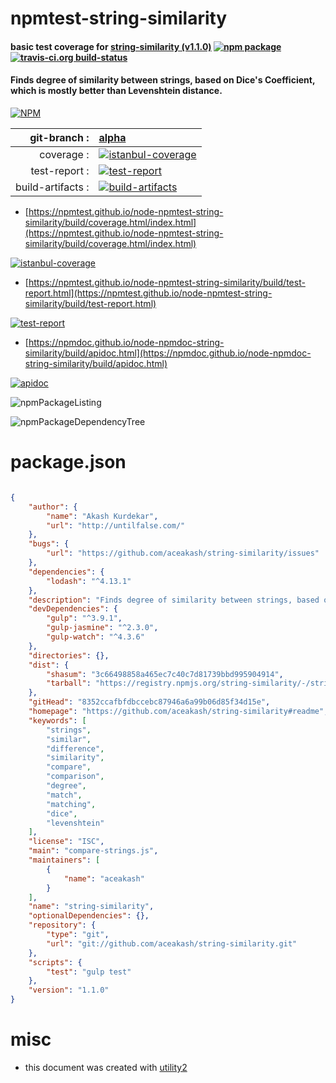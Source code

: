 # npmtest-string-similarity

#### basic test coverage for  [string-similarity (v1.1.0)](https://github.com/aceakash/string-similarity#readme)  [![npm package](https://img.shields.io/npm/v/npmtest-string-similarity.svg?style=flat-square)](https://www.npmjs.org/package/npmtest-string-similarity) [![travis-ci.org build-status](https://api.travis-ci.org/npmtest/node-npmtest-string-similarity.svg)](https://travis-ci.org/npmtest/node-npmtest-string-similarity)

#### Finds degree of similarity between strings, based on Dice's Coefficient, which is mostly better than Levenshtein distance.

[![NPM](https://nodei.co/npm/string-similarity.png?downloads=true&downloadRank=true&stars=true)](https://www.npmjs.com/package/string-similarity)

| git-branch : | [alpha](https://github.com/npmtest/node-npmtest-string-similarity/tree/alpha)|
|--:|:--|
| coverage : | [![istanbul-coverage](https://npmtest.github.io/node-npmtest-string-similarity/build/coverage.badge.svg)](https://npmtest.github.io/node-npmtest-string-similarity/build/coverage.html/index.html)|
| test-report : | [![test-report](https://npmtest.github.io/node-npmtest-string-similarity/build/test-report.badge.svg)](https://npmtest.github.io/node-npmtest-string-similarity/build/test-report.html)|
| build-artifacts : | [![build-artifacts](https://npmtest.github.io/node-npmtest-string-similarity/glyphicons_144_folder_open.png)](https://github.com/npmtest/node-npmtest-string-similarity/tree/gh-pages/build)|

- [https://npmtest.github.io/node-npmtest-string-similarity/build/coverage.html/index.html](https://npmtest.github.io/node-npmtest-string-similarity/build/coverage.html/index.html)

[![istanbul-coverage](https://npmtest.github.io/node-npmtest-string-similarity/build/screenCapture.buildCi.browser.%252Ftmp%252Fbuild%252Fcoverage.lib.html.png)](https://npmtest.github.io/node-npmtest-string-similarity/build/coverage.html/index.html)

- [https://npmtest.github.io/node-npmtest-string-similarity/build/test-report.html](https://npmtest.github.io/node-npmtest-string-similarity/build/test-report.html)

[![test-report](https://npmtest.github.io/node-npmtest-string-similarity/build/screenCapture.buildCi.browser.%252Ftmp%252Fbuild%252Ftest-report.html.png)](https://npmtest.github.io/node-npmtest-string-similarity/build/test-report.html)

- [https://npmdoc.github.io/node-npmdoc-string-similarity/build/apidoc.html](https://npmdoc.github.io/node-npmdoc-string-similarity/build/apidoc.html)

[![apidoc](https://npmdoc.github.io/node-npmdoc-string-similarity/build/screenCapture.buildCi.browser.%252Ftmp%252Fbuild%252Fapidoc.html.png)](https://npmdoc.github.io/node-npmdoc-string-similarity/build/apidoc.html)

![npmPackageListing](https://npmtest.github.io/node-npmtest-string-similarity/build/screenCapture.npmPackageListing.svg)

![npmPackageDependencyTree](https://npmtest.github.io/node-npmtest-string-similarity/build/screenCapture.npmPackageDependencyTree.svg)



# package.json

```json

{
    "author": {
        "name": "Akash Kurdekar",
        "url": "http://untilfalse.com/"
    },
    "bugs": {
        "url": "https://github.com/aceakash/string-similarity/issues"
    },
    "dependencies": {
        "lodash": "^4.13.1"
    },
    "description": "Finds degree of similarity between strings, based on Dice's Coefficient, which is mostly better than Levenshtein distance.",
    "devDependencies": {
        "gulp": "^3.9.1",
        "gulp-jasmine": "^2.3.0",
        "gulp-watch": "^4.3.6"
    },
    "directories": {},
    "dist": {
        "shasum": "3c66498858a465ec7c40c7d81739bbd995904914",
        "tarball": "https://registry.npmjs.org/string-similarity/-/string-similarity-1.1.0.tgz"
    },
    "gitHead": "8352ccafbfdbccebc87946a6a99b06d85f34d15e",
    "homepage": "https://github.com/aceakash/string-similarity#readme",
    "keywords": [
        "strings",
        "similar",
        "difference",
        "similarity",
        "compare",
        "comparison",
        "degree",
        "match",
        "matching",
        "dice",
        "levenshtein"
    ],
    "license": "ISC",
    "main": "compare-strings.js",
    "maintainers": [
        {
            "name": "aceakash"
        }
    ],
    "name": "string-similarity",
    "optionalDependencies": {},
    "repository": {
        "type": "git",
        "url": "git://github.com/aceakash/string-similarity.git"
    },
    "scripts": {
        "test": "gulp test"
    },
    "version": "1.1.0"
}
```



# misc
- this document was created with [utility2](https://github.com/kaizhu256/node-utility2)
